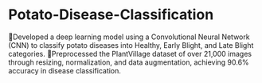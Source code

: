 # Potato-Disease-Classification
Developed a deep learning model using a Convolutional Neural Network (CNN) to classify potato diseases into Healthy, Early Blight, and Late Blight categories. Preprocessed the PlantVillage dataset of over 21,000 images through resizing, normalization, and data augmentation, achieving 90.6% accuracy in disease classification.
